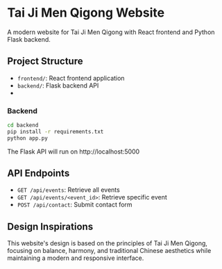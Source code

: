 # Tai Ji Men Qigong Website

A modern website for Tai Ji Men Qigong with React frontend and Python Flask backend.

## Project Structure

- `frontend/`: React frontend application
- `backend/`: Flask backend API
- 
### Backend

```bash
cd backend
pip install -r requirements.txt
python app.py
```

The Flask API will run on http://localhost:5000

## API Endpoints

- `GET /api/events`: Retrieve all events
- `GET /api/events/<event_id>`: Retrieve specific event
- `POST /api/contact`: Submit contact form

## Design Inspirations

This website's design is based on the principles of Tai Ji Men Qigong, focusing on balance, harmony, and traditional Chinese aesthetics while maintaining a modern and responsive interface.
